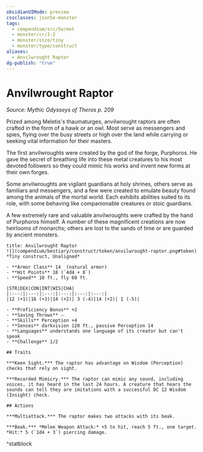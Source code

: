 ```yaml
---
obsidianUIMode: preview
cssclasses: json5e-monster
tags:
  - compendium/src/5e/mot
  - monster/cr/1-2
  - monster/size/tiny
  - monster/type/construct
aliases:
  - Anvilwrought Raptor
dg-publish: "true"
---
```

# Anvilwrought Raptor
*Source: Mythic Odysseys of Theros p. 209*  

Prized among Meletis's thaumaturges, anvilwrought raptors are often crafted in the form of a hawk or an owl. Most serve as messengers and spies, flying over the busy streets or high over the land while carrying or seeking vital information for their masters.

The first anvilwroughts were created by the god of the forge, Purphoros. He gave the secret of breathing life into these metal creatures to his most devoted followers so they could mimic his works and invent new forms at their own forges.

Some anvilwroughts are vigilant guardians at holy shrines, others serve as familiars and messengers, and a few were created to emulate beauty found among the animals of the mortal world. Each exhibits abilities suited to its role, with some behaving like companionable creatures or stoic guardians.

A few extremely rare and valuable anvilwroughts were crafted by the hand of Purphoros himself. A number of these magnificent creations are now heirlooms of monarchs; others are lost to the sands of time or are guarded by ancient monsters.

```ad-statblock
title: Anvilwrought Raptor
![](compendium/bestiary/construct/token/anvilwrought-raptor.png#token)
*Tiny construct, Unaligned*

- **Armor Class** 14  (natural armor)
- **Hit Points** 18 (`4d4 + 8`)
- **Speed** 10 ft., fly 60 ft.

|STR|DEX|CON|INT|WIS|CHA|
|:---:|:---:|:---:|:---:|:---:|:---:|
|12 (+1)|16 (+3)|14 (+2)| 3 (-4)|14 (+2)| 1 (-5)|

- **Proficiency Bonus** +2
- **Saving Throws** ⏤
- **Skills** Perception +4
- **Senses** darkvision 120 ft., passive Perception 14
- **Languages** understands one language of its creator but can't speak
- **Challenge** 1/2

## Traits

***Keen Sight.*** The raptor has advantage on Wisdom (Perception) checks that rely on sight.

***Recorded Mimicry.*** The raptor can mimic any sound, including voices, it has heard in the last 24 hours. A creature that hears the sounds can tell they are imitations with a successful DC 12 Wisdom (Insight) check.

## Actions

***Multiattack.*** The raptor makes two attacks with its beak.

***Beak.*** *Melee Weapon Attack:* +5 to hit, reach 5 ft., one target. *Hit:* 5 (`1d4 + 3`) piercing damage.
```
^statblock